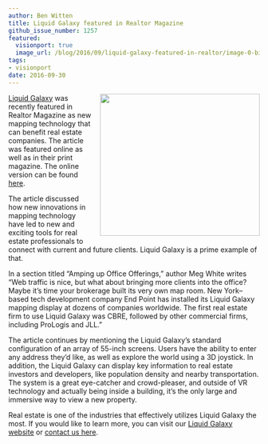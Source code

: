 ```yaml
---
author: Ben Witten
title: Liquid Galaxy featured in Realtor Magazine
github_issue_number: 1257
featured:
  visionport: true
  image_url: /blog/2016/09/liquid-galaxy-featured-in-realtor/image-0-big.png
tags:
- visionport
date: 2016-09-30
---
```


<div class="separator" style="clear: both; text-align: center;"><a href="/blog/2016/09/liquid-galaxy-featured-in-realtor/image-0-big.png" imageanchor="1" style="clear: right; float: right; margin-bottom: 1em; margin-left: 1em;"><img border="0" height="284" src="/blog/2016/09/liquid-galaxy-featured-in-realtor/image-0.png" width="320"/></a></div>

[Liquid Galaxy](https://www.visionport.com/) was recently featured in Realtor Magazine as new mapping technology that can benefit real estate companies. The article was featured online as well as in their print magazine. The online version can be found [here](http://realtormag.realtor.org/technology/feature/article/2016/09/new-mapping-tech-can-help-attract-clients). 

The article discussed how new innovations in mapping technology have led to new and exciting tools for real estate professionals to connect with current and future clients. Liquid Galaxy is a prime example of that. 

In a section titled “Amping up Office Offerings,” author Meg White writes “Web traffic is nice, but what about bringing more clients into the office? Maybe it’s time your brokerage built its very own map room. New York–based tech development company End Point has installed its Liquid Galaxy mapping display at dozens of companies worldwide. The first real estate firm to use Liquid Galaxy was CBRE, followed by other commercial firms, including ProLogis and JLL.”

The article continues by mentioning the Liquid Galaxy’s standard configuration of an array of 55-inch screens. Users have the ability to enter any address they’d like, as well as explore the world using a 3D joystick. In addition, the Liquid Galaxy can display key information to real estate investors and developers, like population density and nearby transportation. The system is a great eye-catcher and crowd-pleaser, and outside of VR technology and actually being inside a building, it’s the only large and immersive way to view a new property.

Real estate is one of the industries that effectively utilizes Liquid Galaxy the most. If you would like to learn more, you can visit our [Liquid Galaxy website](https://www.visionport.com/) or [contact us here](https://www.visionport.com/contact/).
